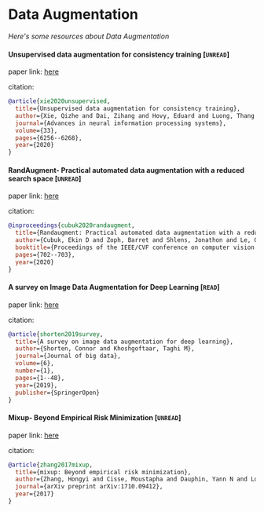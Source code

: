 # Data Augmentation
*Here's some resources about Data Augmentation*

#### Unsupervised data augmentation for consistency training [`UNREAD`]
paper link: [here](https://proceedings.neurips.cc/paper/2020/file/44feb0096faa8326192570788b38c1d1-Paper.pdf)

citation: 
```bibtex
@article{xie2020unsupervised,
  title={Unsupervised data augmentation for consistency training},
  author={Xie, Qizhe and Dai, Zihang and Hovy, Eduard and Luong, Thang and Le, Quoc},
  journal={Advances in neural information processing systems},
  volume={33},
  pages={6256--6268},
  year={2020}
}
```


#### RandAugment- Practical automated data augmentation with a reduced search space [`UNREAD`]
paper link: [here](http://openaccess.thecvf.com/content_CVPRW_2020/papers/w40/Cubuk_Randaugment_Practical_Automated_Data_Augmentation_With_a_Reduced_Search_Space_CVPRW_2020_paper.pdf)

citation: 
```bibtex
@inproceedings{cubuk2020randaugment,
  title={Randaugment: Practical automated data augmentation with a reduced search space},
  author={Cubuk, Ekin D and Zoph, Barret and Shlens, Jonathon and Le, Quoc V},
  booktitle={Proceedings of the IEEE/CVF conference on computer vision and pattern recognition workshops},
  pages={702--703},
  year={2020}
}
```


#### A survey on Image Data Augmentation for Deep Learning [`READ`]
paper link: [here](https://journalofbigdata.springeropen.com/track/pdf/10.1186/s40537-019-0197-0.pdf)

citation: 
```bibtex
@article{shorten2019survey,
  title={A survey on image data augmentation for deep learning},
  author={Shorten, Connor and Khoshgoftaar, Taghi M},
  journal={Journal of big data},
  volume={6},
  number={1},
  pages={1--48},
  year={2019},
  publisher={SpringerOpen}
}
```


#### Mixup- Beyond Empirical Risk Minimization [`UNREAD`]
paper link: [here](https://arxiv.org/pdf/1710.09412.pdf%C2%A0)

citation: 
```bibtex
@article{zhang2017mixup,
  title={mixup: Beyond empirical risk minimization},
  author={Zhang, Hongyi and Cisse, Moustapha and Dauphin, Yann N and Lopez-Paz, David},
  journal={arXiv preprint arXiv:1710.09412},
  year={2017}
}
```